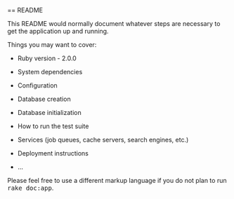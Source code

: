 == README

This README would normally document whatever steps are necessary to get the
application up and running.

Things you may want to cover:

* Ruby version - 2.0.0

* System dependencies

* Configuration

* Database creation

* Database initialization

* How to run the test suite

* Services (job queues, cache servers, search engines, etc.)

* Deployment instructions

* ...


Please feel free to use a different markup language if you do not plan to run
<tt>rake doc:app</tt>.
